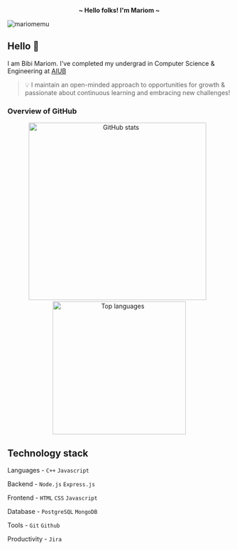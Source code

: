 <p align="center">
  <strong>~ Hello folks! I'm Mariom ~</strong>
</p>


<p align="left"> <img src="https://komarev.com/ghpvc/?username=mariomemu&label=Profile%20views&color=0e75b6&style=flat" alt="mariomemu" /> </p>

## Hello 👋

I am Bibi Mariom. I've completed my undergrad in Computer Science & Engineering at [AIUB](https://www.aiub.edu/)

> 💡 I maintain an open-minded approach to opportunities for growth & passionate about continuous learning and embracing new challenges!

<h3 align="left">Overview of GitHub</h3>

<div align="center">
  <img src="https://github-readme-stats.vercel.app/api?username=MariomEmu&show_icons=true" alt="GitHub stats" width="400" />
  &nbsp; <!-- This is a simple way to add space -->
  <img src="https://github-readme-stats.vercel.app/api/top-langs?username=mariomemu&show_icons=true&locale=en&layout=compact" alt="Top languages" width="300" />
</div>


## Technology stack
Languages -  `C++` `Javascript` 

Backend -  `Node.js` `Express.js`

Frontend - `HTML` `CSS` `Javascript`

Database -  `PostgreSQL` `MongoDB`

Tools -   `Git` `Github` 

Productivity -  `Jira `

















<!--
**MariomEmu/MariomEmu** is a ✨ _special_ ✨ repository because its `README.md` (this file) appears on your GitHub profile.

Here are some ideas to get you started:

- 🔭 I’m currently working on ...
- 🌱 I’m currently learning ...
- 👯 I’m looking to collaborate on ...
- 🤔 I’m looking for help with ...
- 💬 Ask me about ...
- 📫 How to reach me: ...
- 😄 Pronouns: ...
- ⚡ Fun fact: ...
-->
